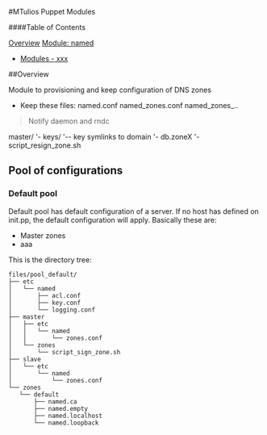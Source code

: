 #MTulios Puppet Modules

####Table of Contents

[Overview](#overview)
[Module: named](#module-named)
*  [Modules - xxx](#modules-xx)

##Overview

Module to provisioning and keep configuration of DNS zones

* Keep these files:
named.conf
named_zones.conf
named_zones_..
> Notify daemon and rndc

master/
'- keys/
 '-- key symlinks to domain
'- db.zoneX
'- script_resign_zone.sh


## Pool of configurations

### Default pool

Default pool has default configuration of a server. If no host has defined on init.pp, the default configuration will apply. Basically these are:
* Master zones
* aaa

This is the directory tree:

 ~~~
files/pool_default/
├── etc
│   └── named
│       ├── acl.conf
│       ├── key.conf
│       └── logging.conf
├── master
│   ├── etc
│   │   └── named
│   │       └── zones.conf
│   └── zones
│       └── script_sign_zone.sh
├── slave
│   └── etc
│       └── named
│           └── zones.conf
└── zones
    └── default
        ├── named.ca
        ├── named.empty
        ├── named.localhost
        └── named.loopback

 ~~~

